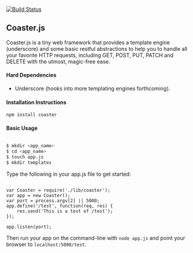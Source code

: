 [![Build Status](https://travis-ci.org/foundling/coaster.svg?branch=modular)](https://travis-ci.org/foundling/coaster)
## Coaster.js

Coaster.js is a tiny web framework that provides a template engine (underscore) and some basic restful abstractions to help you to handle all your favorite HTTP requests, including GET, POST, PUT, PATCH and DELETE with the utmost, magic-free ease. 

#### Hard Dependencies
+ Underscore (hooks into more templating engines forthcoming).

#### Installation Instructions

````npm install coaster````

#### Basic Usage

````bash

$ mkdir <app_name>
$ cd <app_name>
$ touch app.js
$ mkdir templates
````

Type the following in your app.js file to get started:

````

var Coaster = require('./lib/coaster');
var app = new Coaster();
var port = process.argv[2] || 5000;
app.define('/test', function(req, res) {
    res.send('This is a test of /test');
});

app.listen(port);

````

Then run your app on the command-line with `node app.js` and point your browser to `localhost:5000/test`.

````

    
